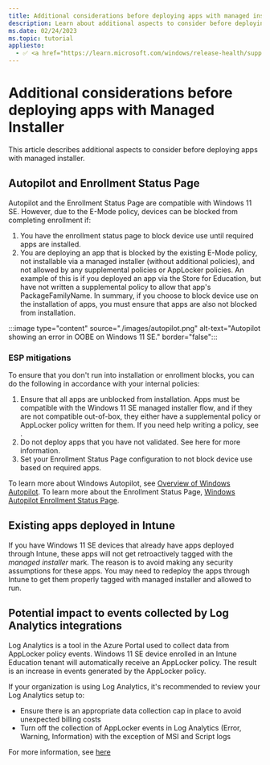 ```yaml
---
title: Additional considerations before deploying apps with managed installer
description: Learn about additional aspects to consider before deploying apps with managed installer.
ms.date: 02/24/2023
ms.topic: tutorial
appliesto:
  - ✅ <a href="https://learn.microsoft.com/windows/release-health/supported-versions-windows-client" target="_blank">Windows 11 SE, version 22H2 and later</a>
---
```


# Additional considerations before deploying apps with Managed Installer

This article describes additional aspects to consider before deploying apps with managed installer.

## Autopilot and Enrollment Status Page

Autopilot and the Enrollment Status Page are compatible with Windows 11 SE. However, due to the E-Mode policy, devices can be blocked from completing enrollment if:

1. You have the enrollment status page to block device use until required apps are installed.
1. You are deploying an app that is blocked by the existing E-Mode policy, not installable via a managed installer (without additional policies), and not allowed by any supplemental policies or AppLocker policies. 
An example of this is if you deployed an app via the Store for Education, but have not written a supplemental policy to allow that app's PackageFamilyName.
In summary, if you choose to block device use on the installation of apps, you must ensure that apps are also not blocked from installation.

:::image type="content" source="./images/autopilot.png" alt-text="Autopilot showing an error in OOBE on Windows 11 SE." border="false":::

### ESP mitigations

To ensure that you don't run into installation or enrollment blocks, you can do the following in accordance with your internal policies:

1. Ensure that all apps are unblocked from installation. Apps must be compatible with the Windows 11 SE managed installer flow, and if they are not compatible out-of-box, they either have a supplemental policy or AppLocker policy written for them.
If you need help writing a policy, see <section>.
2. Do not deploy apps that you have not validated. See here for more information.
3. Set your Enrollment Status Page configuration to not block device use based on required apps.

To learn more about Windows Autopilot, see [Overview of Windows Autopilot][MEM-1].
To learn more about the Enrollment Status Page, [Windows Autopilot Enrollment Status Page][MEM-2].

## Existing apps deployed in Intune

If you have Windows 11 SE devices that already have apps deployed through Intune, these apps will not get retroactively tagged with the *managed installer* mark. The reason is to avoid making any security assumptions for these apps. You may need to redeploy the apps through Intune to get them properly tagged with managed installer and allowed to run.

## Potential impact to events collected by Log Analytics integrations

Log Analytics is a tool in the Azure Portal used to collect data from AppLocker policy events. Windows 11 SE device enrolled in an Intune Education tenant will automatically receive an AppLocker policy. The result is an increase in events generated by the AppLocker policy.

If your organization is using Log Analytics, it's recommended to review your Log Analytics setup to:

- Ensure there is an appropriate data collection cap in place to avoid unexpected billing costs
- Turn off the collection of AppLocker events in Log Analytics (Error, Warning, Information) with the exception of MSI and Script logs

For more information, see [here][WIN-1]

[MEM-1]: /mem/autopilot/windows-autopilot
[MEM-2]: /mem/autopilot/enrollment-status
[MEM-3]: /mem/intune/apps/apps-windows-10-app-deploy

[WIN-1]: /windows/security/threat-protection/windows-defender-application-control/applocker/using-event-viewer-with-applocker